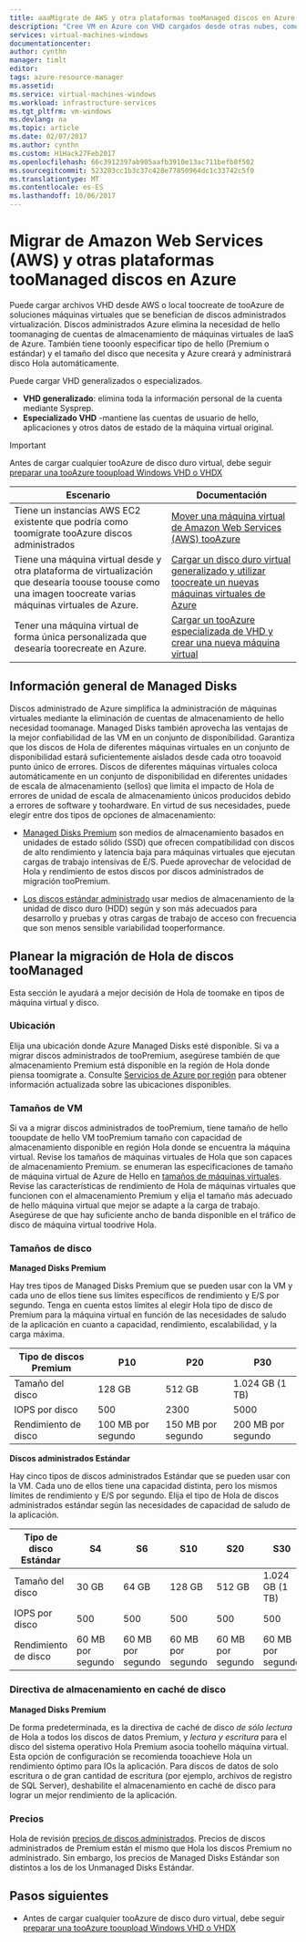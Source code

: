 ```yaml
---
title: aaaMigrate de AWS y otra plataformas tooManaged discos en Azure | Documentos de Microsoft
description: "Cree VM en Azure con VHD cargados desde otras nubes, como AWS u otras plataformas de virtualización, y aproveche las ventajas de Azure Managed Disks."
services: virtual-machines-windows
documentationcenter: 
author: cynthn
manager: timlt
editor: 
tags: azure-resource-manager
ms.assetid: 
ms.service: virtual-machines-windows
ms.workload: infrastructure-services
ms.tgt_pltfrm: vm-windows
ms.devlang: na
ms.topic: article
ms.date: 02/07/2017
ms.author: cynthn
ms.custom: H1Hack27Feb2017
ms.openlocfilehash: 66c3912397ab905aafb3910e13ac711befb8f502
ms.sourcegitcommit: 523283cc1b3c37c428e77850964dc1c33742c5f0
ms.translationtype: MT
ms.contentlocale: es-ES
ms.lasthandoff: 10/06/2017
---
```

# <a name="migrate-from-amazon-web-services-aws-and-other-platforms-toomanaged-disks-in-azure"></a>Migrar de Amazon Web Services (AWS) y otras plataformas tooManaged discos en Azure

Puede cargar archivos VHD desde AWS o local toocreate de tooAzure de soluciones máquinas virtuales que se benefician de discos administrados virtualización. Discos administrados Azure elimina la necesidad de hello toomanaging de cuentas de almacenamiento de máquinas virtuales de IaaS de Azure. También tiene tooonly especificar tipo de hello (Premium o estándar) y el tamaño del disco que necesita y Azure creará y administrará disco Hola automáticamente. 

Puede cargar VHD generalizados o especializados. 
- **VHD generalizado**: elimina toda la información personal de la cuenta mediante Sysprep. 
- **Especializado VHD** -mantiene las cuentas de usuario de hello, aplicaciones y otros datos de estado de la máquina virtual original. 

> [!IMPORTANT]
> Antes de cargar cualquier tooAzure de disco duro virtual, debe seguir [preparar una tooAzure tooupload Windows VHD o VHDX](prepare-for-upload-vhd-image.md?toc=%2fazure%2fvirtual-machines%2fwindows%2ftoc.json)
>
>


| Escenario                                                                                                                         | Documentación                                                                                                                       |
|----------------------------------------------------------------------------------------------------------------------------------|-------------------------------------------------------------------------------------------------------------------------------------|
| Tiene un instancias AWS EC2 existente que podría como toomigrate tooAzure discos administrados                                     | [Mover una máquina virtual de Amazon Web Services (AWS) tooAzure](aws-to-azure.md)                           |
| Tiene una máquina virtual desde y otra plataforma de virtualización que desearía toouse toouse como una imagen toocreate varias máquinas virtuales de Azure. | [Cargar un disco duro virtual generalizado y utilizar toocreate un nuevas máquinas virtuales de Azure](upload-generalized-managed.md) |
| Tener una máquina virtual de forma única personalizada que desearía toorecreate en Azure.                                                      | [Cargar un tooAzure especializada de VHD y crear una nueva máquina virtual](create-vm-specialized.md)         |


## <a name="overview-of-managed-disks"></a>Información general de Managed Disks

Discos administrado de Azure simplifica la administración de máquinas virtuales mediante la eliminación de cuentas de almacenamiento de hello necesidad toomanage. Managed Disks también aprovecha las ventajas de la mejor confiabilidad de las VM en un conjunto de disponibilidad. Garantiza que los discos de Hola de diferentes máquinas virtuales en un conjunto de disponibilidad estará suficientemente aislados desde cada otro tooavoid punto único de errores. Discos de diferentes máquinas virtuales coloca automáticamente en un conjunto de disponibilidad en diferentes unidades de escala de almacenamiento (sellos) que limita el impacto de Hola de errores de unidad de escala de almacenamiento únicos producidos debido a errores de software y toohardware. En virtud de sus necesidades, puede elegir entre dos tipos de opciones de almacenamiento: 
 
- [Managed Disks Premium](../../storage/common/storage-premium-storage.md) son medios de almacenamiento basados en unidades de estado sólido (SSD) que ofrecen compatibilidad con discos de alto rendimiento y latencia baja para máquinas virtuales que ejecutan cargas de trabajo intensivas de E/S. Puede aprovechar de velocidad de Hola y rendimiento de estos discos por discos administrados de migración tooPremium.  

- [Los discos estándar administrado](../../storage/common/storage-standard-storage.md) usar medios de almacenamiento de la unidad de disco duro (HDD) según y son más adecuados para desarrollo y pruebas y otras cargas de trabajo de acceso con frecuencia que son menos sensible variabilidad tooperformance.  

## <a name="plan-for-hello-migration-toomanaged-disks"></a>Planear la migración de Hola de discos tooManaged

Esta sección le ayudará a mejor decisión de Hola de toomake en tipos de máquina virtual y disco.


### <a name="location"></a>Ubicación

Elija una ubicación donde Azure Managed Disks esté disponible. Si va a migrar discos administrados de tooPremium, asegúrese también de que almacenamiento Premium está disponible en la región de Hola donde piensa toomigrate a. Consulte [Servicios de Azure por región](https://azure.microsoft.com/regions/#services) para obtener información actualizada sobre las ubicaciones disponibles.

### <a name="vm-sizes"></a>Tamaños de VM

Si va a migrar discos administrados de tooPremium, tiene tamaño de hello tooupdate de hello VM tooPremium tamaño con capacidad de almacenamiento disponible en región Hola donde se encuentra la máquina virtual. Revise los tamaños de máquinas virtuales de Hola que son capaces de almacenamiento Premium. se enumeran las especificaciones de tamaño de máquina virtual de Azure de Hello en [tamaños de máquinas virtuales](sizes.md).
Revise las características de rendimiento de Hola de máquinas virtuales que funcionen con el almacenamiento Premium y elija el tamaño más adecuado de hello máquina virtual que mejor se adapte a la carga de trabajo. Asegúrese de que hay suficiente ancho de banda disponible en el tráfico de disco de máquina virtual toodrive Hola.

### <a name="disk-sizes"></a>Tamaños de disco

**Managed Disks Premium**

Hay tres tipos de Managed Disks Premium que se pueden usar con la VM y cada uno de ellos tiene sus límites específicos de rendimiento y E/S por segundo. Tenga en cuenta estos límites al elegir Hola tipo de disco de Premium para la máquina virtual en función de las necesidades de saludo de la aplicación en cuanto a capacidad, rendimiento, escalabilidad, y la carga máxima.

| Tipo de discos Premium  | P10               | P20               | P30               |
|---------------------|-------------------|-------------------|-------------------|
| Tamaño del disco           | 128 GB            | 512 GB            | 1.024 GB (1 TB)    |
| IOPS por disco       | 500               | 2300              | 5000              |
| Rendimiento de disco | 100 MB por segundo | 150 MB por segundo | 200 MB por segundo |

**Discos administrados Estándar**

Hay cinco tipos de discos administrados Estándar que se pueden usar con la VM. Cada uno de ellos tiene una capacidad distinta, pero los mismos límites de rendimiento y E/S por segundo. Elija el tipo de Hola de discos administrados estándar según las necesidades de capacidad de saludo de la aplicación.

| Tipo de disco Estándar  | S4               | S6               | S10              | S20              | S30              |
|---------------------|------------------|------------------|------------------|------------------|------------------|
| Tamaño del disco           | 30 GB            | 64 GB            | 128 GB           | 512 GB           | 1.024 GB (1 TB)   |
| IOPS por disco       | 500              | 500              | 500              | 500              | 500              |
| Rendimiento de disco | 60 MB por segundo | 60 MB por segundo | 60 MB por segundo | 60 MB por segundo | 60 MB por segundo |

### <a name="disk-caching-policy"></a>Directiva de almacenamiento en caché de disco 

**Managed Disks Premium**

De forma predeterminada, es la directiva de caché de disco *de sólo lectura* de Hola a todos los discos de datos Premium, y *lectura y escritura* para el disco del sistema operativo Hola Premium asocia toohello máquina virtual. Esta opción de configuración se recomienda tooachieve Hola un rendimiento óptimo para IOs la aplicación. Para discos de datos de solo escritura o de gran cantidad de escritura (por ejemplo, archivos de registro de SQL Server), deshabilite el almacenamiento en caché de disco para lograr un mejor rendimiento de la aplicación.

### <a name="pricing"></a>Precios

Hola de revisión [precios de discos administrados](https://azure.microsoft.com/en-us/pricing/details/managed-disks/). Precios de discos administrados de Premium están el mismo que Hola los discos Premium no administrado. Sin embargo, los precios de Managed Disks Estándar son distintos a los de los Unmanaged Disks Estándar.


## <a name="next-steps"></a>Pasos siguientes

- Antes de cargar cualquier tooAzure de disco duro virtual, debe seguir [preparar una tooAzure tooupload Windows VHD o VHDX](prepare-for-upload-vhd-image.md?toc=%2fazure%2fvirtual-machines%2fwindows%2ftoc.json)
